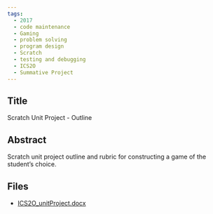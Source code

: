 ```yaml
---
tags:
  - 2017
  - code maintenance
  - Gaming
  - problem solving
  - program design
  - Scratch
  - testing and debugging
  - ICS2O
  - Summative Project
---
```

    
## Title

Scratch Unit Project - Outline

## Abstract

Scratch unit project outline and rubric for constructing a game of the student’s choice.

## Files

- [ICS2O_unitProject.docx](https://www.russellgordon.ca/acse/cemc-cse-resources/resources/2017/Matthew_Zoratti/ICS2O_unitProject.docx)

